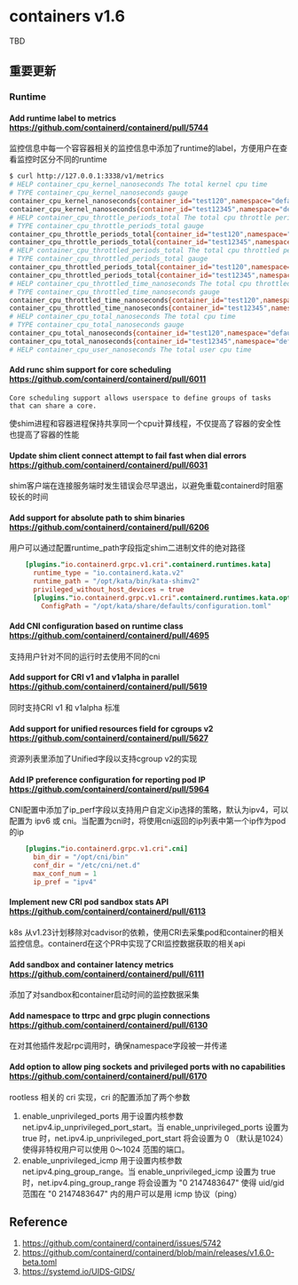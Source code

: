 # containers v1.6

TBD

## 重要更新

### Runtime

#### Add runtime label to metrics https://github.com/containerd/containerd/pull/5744

监控信息中每一个容容器相关的监控信息中添加了runtime的label，方便用户在查看监控时区分不同的runtime

```bash
$ curl http://127.0.0.1:3338/v1/metrics
# HELP container_cpu_kernel_nanoseconds The total kernel cpu time
# TYPE container_cpu_kernel_nanoseconds gauge
container_cpu_kernel_nanoseconds{container_id="test120",namespace="default",runtime="io.containerd.runtime.v1.linux"} 1e+07
container_cpu_kernel_nanoseconds{container_id="test12345",namespace="default",runtime="io.containerd.other.v2"} 1e+07
# HELP container_cpu_throttle_periods_total The total cpu throttle periods
# TYPE container_cpu_throttle_periods_total gauge
container_cpu_throttle_periods_total{container_id="test120",namespace="default",runtime="io.containerd.runtime.v1.linux"} 0
container_cpu_throttle_periods_total{container_id="test12345",namespace="default",runtime="io.containerd.other.v2"} 0
# HELP container_cpu_throttled_periods_total The total cpu throttled periods
# TYPE container_cpu_throttled_periods_total gauge
container_cpu_throttled_periods_total{container_id="test120",namespace="default",runtime="io.containerd.runtime.v1.linux"} 0
container_cpu_throttled_periods_total{container_id="test12345",namespace="default",runtime="io.containerd.other.v2"} 0
# HELP container_cpu_throttled_time_nanoseconds The total cpu throttled time
# TYPE container_cpu_throttled_time_nanoseconds gauge
container_cpu_throttled_time_nanoseconds{container_id="test120",namespace="default",runtime="io.containerd.runtime.v1.linux"} 0
container_cpu_throttled_time_nanoseconds{container_id="test12345",namespace="default",runtime="io.containerd.other.v2"} 0
# HELP container_cpu_total_nanoseconds The total cpu time
# TYPE container_cpu_total_nanoseconds gauge
container_cpu_total_nanoseconds{container_id="test120",namespace="default",runtime="io.containerd.runtime.v1.linux"} 2.419375e+07
container_cpu_total_nanoseconds{container_id="test12345",namespace="default",runtime="io.containerd.other.v2"} 2.3298785e+07
# HELP container_cpu_user_nanoseconds The total user cpu time
```



#### Add runc shim support for core scheduling https://github.com/containerd/containerd/pull/6011

`Core scheduling support allows userspace to define groups of tasks that can share a core. `

使shim进程和容器进程保持共享同一个cpu计算线程，不仅提高了容器的安全性也提高了容器的性能



#### Update shim client connect attempt to fail fast when dial errors https://github.com/containerd/containerd/pull/6031

shim客户端在连接服务端时发生错误会尽早退出，以避免重载containerd时阻塞较长的时间



#### Add support for absolute path to shim binaries https://github.com/containerd/containerd/pull/6206

用户可以通过配置runtime_path字段指定shim二进制文件的绝对路径

```toml
    [plugins."io.containerd.grpc.v1.cri".containerd.runtimes.kata]
      runtime_type = "io.containerd.kata.v2"
      runtime_path = "/opt/kata/bin/kata-shimv2"
      privileged_without_host_devices = true
      [plugins."io.containerd.grpc.v1.cri".containerd.runtimes.kata.options]
        ConfigPath = "/opt/kata/share/defaults/configuration.toml"
```



#### Add CNI configuration based on runtime class https://github.com/containerd/containerd/pull/4695

支持用户针对不同的运行时去使用不同的cni



#### Add support for CRI v1 and v1alpha in parallel https://github.com/containerd/containerd/pull/5619

同时支持CRI v1 和 v1alpha 标准



#### Add support for unified resources field for cgroups v2 https://github.com/containerd/containerd/pull/5627

资源列表里添加了Unified字段以支持cgroup v2的实现



#### Add IP preference configuration for reporting pod IP https://github.com/containerd/containerd/pull/5964

CNI配置中添加了ip_perf字段以支持用户自定义ip选择的策略，默认为ipv4，可以配置为 ipv6 或 cni。当配置为cni时，将使用cni返回的ip列表中第一个ip作为pod的ip

```toml
    [plugins."io.containerd.grpc.v1.cri".cni]
      bin_dir = "/opt/cni/bin"
      conf_dir = "/etc/cni/net.d"
      max_conf_num = 1
      ip_pref = "ipv4"
```



#### Implement new CRI pod sandbox stats API https://github.com/containerd/containerd/pull/6113

k8s 从v1.23计划移除对cadvisor的依赖，使用CRI去采集pod和container的相关监控信息。containerd在这个PR中实现了CRI监控数据获取的相关api



#### Add sandbox and container latency metrics https://github.com/containerd/containerd/pull/6111

添加了对sandbox和container启动时间的监控数据采集



#### Add namespace to ttrpc and grpc plugin connections https://github.com/containerd/containerd/pull/6130

在对其他插件发起rpc调用时，确保namespace字段被一并传递



#### Add option to allow ping sockets and privileged ports with no capabilities https://github.com/containerd/containerd/pull/6170

rootless 相关的 cri 实现，cri 的配置添加了两个参数
1. enable_unprivileged_ports 用于设置内核参数 net.ipv4.ip_unprivileged_port_start。当 enable_unprivileged_ports 设置为 true 时，net.ipv4.ip_unprivileged_port_start 将会设置为 0 （默认是1024）使得非特权用户可以使用 0～1024 范围的端口。
2. enable_unprivileged_icmp 用于设置内核参数 net.ipv4.ping_group_range。当 enable_unprivileged_icmp 设置为 true 时，net.ipv4.ping_group_range 将会设置为 "0 2147483647" 使得 uid/gid 范围在 "0 2147483647" 内的用户可以是用 icmp 协议（ping）



## Reference

1. https://github.com/containerd/containerd/issues/5742
2. https://github.com/containerd/containerd/blob/main/releases/v1.6.0-beta.toml
3. https://systemd.io/UIDS-GIDS/